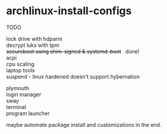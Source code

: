 # archlinux-install-configs

TODO <br/>

lock drive with hdparm <br/>
decrypt luks with tpm </br>
~~secureboot using shim-signed & systemd-boot~~ &nbsp; done! <br/> 
acpi <br/>
cpu scaling <br/>
laptop tools <br/>
suspend - linux hardened doesn't support hybernation <br/>

plymouth <br/>
login manager <br/>
sway <br/>
   terminal <br/>
   program launcher <br/>

maybe automate package install and customizations in the end.
